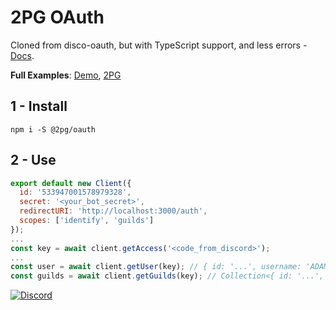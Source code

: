 # 2PG OAuth
Cloned from disco-oauth, but with TypeScript support, and less errors - [Docs](https://twopg.github.io/oauth).

**Full Examples**: [Demo](/tree/stable/demo), [2PG](https://github.com/twopg/Bot)

## 1 - Install
`npm i -S @2pg/oauth`

## 2 - Use

```js
export default new Client({
  id: '533947001578979328',
  secret: '<your_bot_secret>',
  redirectURI: 'http://localhost:3000/auth',
  scopes: ['identify', 'guilds']
});
...
const key = await client.getAccess('<code_from_discord>');
...
const user = await client.getUser(key); // { id: '...', username: 'ADAMJR', ... }
const guilds = await client.getGuilds(key); // Collection<{ id: '...', name: '2PG', ... }>
```

[![Discord](https://img.shields.io/discord/685862664223850497?color=46828d&label=Support&style=for-the-badge)]('https://discord.io/twopg')
